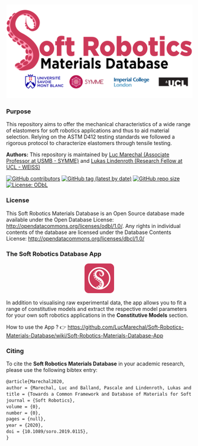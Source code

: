 ![SRMD](assets/Soft_Robotics_Materials_Database_Logo_univ.svg)


### Purpose

This repository aims to offer the mechanical characteristics of a wide range of elastomers for soft robotics
applications and thus to aid material selection. Relying on the ASTM D412 testing standards we followed a rigorous protocol to characterize elastomers through tensile testing.

**Authors:** This repository is maintained by [Luc Marechal (Associate Professor at USMB - SYMME)](https://www.linkedin.com/in/lucmarechal) and [Lukas Lindenroth (Research Fellow at UCL - WEISS)](https://www.linkedin.com/in/lukas-lindenroth-18770512a/) <br />

[![GitHub contributors](https://img.shields.io/github/contributors/LucMarechal/Soft-Robotics-Materials-Database)](https://github.com/LucMarechal/Soft-Robotics-Materials-Database/graphs/contributors)
[![GitHub tag (latest by date)](https://img.shields.io/github/v/tag/LucMarechal/Soft-Robotics-Materials-Database)](https://img.shields.io/github/v/tag/LucMarechal/Soft-Robotics-Materials-Database)
[![GitHub repo size](https://img.shields.io/github/repo-size/LucMarechal/Soft-Robotics-Materials-Database)](https://img.shields.io/github/repo-size/LucMarechal/Soft-Robotics-Materials-Database)
[![License: ODbL](https://img.shields.io/badge/License-ODbL-brightgreen.svg)](https://opendatacommons.org/licenses/odbl/)

### License

This Soft Robotics Materials Database is an Open Source database made available under the Open Database License: http://opendatacommons.org/licenses/odbl/1.0/. Any rights in individual contents of the database are licensed under the Database Contents License: http://opendatacommons.org/licenses/dbcl/1.0/



### The Soft Robotics Database App

<p align="center">
  <a href="https://soro-materials-database.herokuapp.com/"><img width=80" height="80" src="assets/SoRoDB_App_icon.svg"></a>
</p>

In addition to visualising raw experimental data, the app allows you to fit a range of constitutive models and extract the respective model parameters for your own soft robotics applications in the **Constitutive Models** section. 

How to use the App ? :point_right: https://github.com/LucMarechal/Soft-Robotics-Materials-Database/wiki/Soft-Robotics-Materials-Database-App


### Citing

To cite the **Soft Robotics Materials Database** in your academic research, please use the following bibtex entry:

```tex
@article{Marechal2020,
author = {Marechal, Luc and Balland, Pascale and Lindenroth, Lukas and Petrou, Fotis and Kontovounisios, Christos and Bello, Fernando},
title = {Towards a Common Framework and Database of Materials for Soft Robotics},
journal = {Soft Robotics},
volume = {0},
number = {0},
pages = {null},
year = {2020},
doi = {10.1089/soro.2019.0115},
}
```
